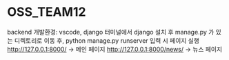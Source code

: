 # OSS_TEAM12

backend 개발환경: vscode, django
    터미널에서 django 설치 후 manage.py 가 있는 디렉토리로 이동 후,
    python manage.py runserver 입력 시 페이지 실행
    http://127.0.0.1:8000/          -> 메인 페이지
    http://127.0.0.1:8000/news/     -> 뉴스 페이지 